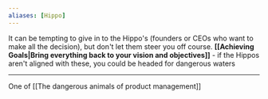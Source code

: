 ```yaml
---
aliases: [Hippo]
---
```


It can be tempting to give in to the Hippo's (founders or CEOs who want to make all the decision), but don't let them steer you off course. **[[Achieving Goals|Bring everything back to your vision and objectives]]** - if the Hippos aren't aligned with these, you could be headed for dangerous waters

---

One of [[The dangerous animals of product management]]
